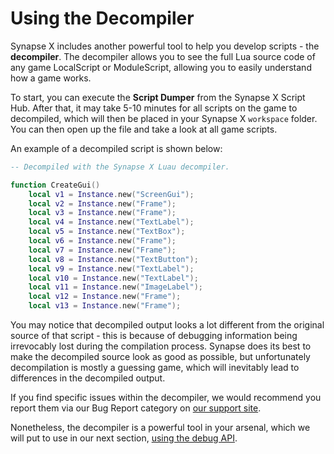 # Using the Decompiler

Synapse X includes another powerful tool to help you develop scripts - the **decompiler**. The decompiler allows you to see the full Lua source code of any game LocalScript or ModuleScript, allowing you to easily understand how a game works.

To start, you can execute the **Script Dumper** from the Synapse X Script Hub. After that, it may take 5-10 minutes for all scripts on the game to decompiled, which will then be placed in your Synapse X `workspace` folder. You can then open up the file and take a look at all game scripts.

An example of a decompiled script is shown below:

```lua
-- Decompiled with the Synapse X Luau decompiler.

function CreateGui()
    local v1 = Instance.new("ScreenGui");
    local v2 = Instance.new("Frame");
    local v3 = Instance.new("Frame");
    local v4 = Instance.new("TextLabel");
    local v5 = Instance.new("TextBox");
    local v6 = Instance.new("Frame");
    local v7 = Instance.new("Frame");
    local v8 = Instance.new("TextButton");
    local v9 = Instance.new("TextLabel");
    local v10 = Instance.new("TextLabel");
    local v11 = Instance.new("ImageLabel");
    local v12 = Instance.new("Frame");
    local v13 = Instance.new("Frame");
```

You may notice that decompiled output looks a lot different from the original source of that script - this is because of debugging information being irrevocably lost during the compilation process. Synapse does its best to make the decompiled source look as good as possible, but unfortunately decompilation is mostly a guessing game, which will inevitably lead to differences in the decompiled output.

If you find specific issues within the decompiler, we would recommend you report them via our Bug Report category on [our support site](https://synapsesupport.io).

Nonetheless, the decompiler is a powerful tool in your arsenal, which we will put to use in our next section, [using the debug API](./debug_api.md).